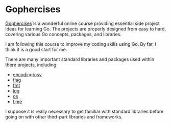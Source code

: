 # Gophercises

[Gophercises](https://gophercises.com/) is a wonderful online course providing essential side project ideas for learning Go. 
The projects are properly designed from easy to hard, covering various Go concepts, packages, and libraries.

I am following this course to improve my coding skills using Go. By far, I think it is a good start for me.

There are many important standard libraries and packages used within there projects, including:

- [encoding/csv](https://pkg.go.dev/encoding/csv)
- [flag](https://pkg.go.dev/flag)
- [fmt](https://pkg.go.dev/fmt)
- [log](https://pkg.go.dev/log)
- [os](https://pkg.go.dev/os)
- [time](https://pkg.go.dev/time)

I suppose it is really necessary to get familiar with standard libraries before going on with other third-part libraries and frameworks.
